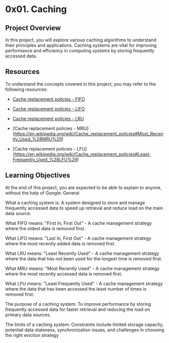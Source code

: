 # 0x01. Caching

## Project Overview

In this project, you will explore various caching algorithms to understand their principles and applications. Caching systems are vital for improving performance and efficiency in computing systems by storing frequently accessed data.

## Resources

To understand the concepts covered in this project, you may refer to the following resources:

- [Cache replacement policies - FIFO ](https://en.wikipedia.org/wiki/Cache_replacement_policies#First_In_First_Out_%28FIFO%29)

- [Cache replacement policies - LIFO ](https://en.wikipedia.org/wiki/Cache_replacement_policies#Last_In_First_Out_%28LIFO%29)

- [Cache replacement policies - LRU](https://en.wikipedia.org/wiki/Cache_replacement_policies#Least_Recently_Used_%28LRU%29)

- [Cache replacement policies - MRU] (https://en.wikipedia.org/wiki/Cache_replacement_policies#Most_Recently_Used_%28MRU%29)

- [Cache replacement policies - LFU] (https://en.wikipedia.org/wiki/Cache_replacement_policies#Least-Frequently_Used_%28LFU%29)


## Learning Objectives

At the end of this project, you are expected to be able to explain to anyone, without the help of Google:
General

What a caching system is: A system designed to store and manage frequently accessed data to speed up retrieval and reduce load on the main data source.

What FIFO means: "First In, First Out" - A cache management strategy where the oldest data is removed first.

What LIFO means: "Last In, First Out" - A cache management strategy where the most recently added data is removed first.

What LRU means: "Least Recently Used" - A cache management strategy where the data that has not been used for the longest time is removed first.

What MRU means: "Most Recently Used" - A cache management strategy where the most recently accessed data is removed first.

What LFU means: "Least Frequently Used" - A cache management strategy where the data that has been accessed the least number of times is removed first.

The purpose of a caching system: To improve performance by storing frequently accessed data for faster retrieval and reducing the load on primary data sources.

The limits of a caching system: Constraints include limited storage capacity, potential data staleness, synchronization issues, and challenges in choosing the right eviction strategy
